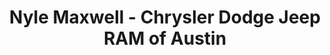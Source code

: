 ---
title: "Nyle Maxwell - Chrysler Dodge Jeep RAM of Austin"
url: /austin/nyle-maxwell-chrysler-dodge-jeep-ram-of-austin/
shop: car
---